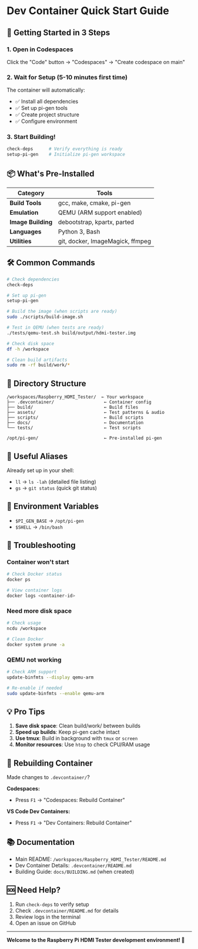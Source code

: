 # Dev Container Quick Start Guide

## 🚀 Getting Started in 3 Steps

### 1. Open in Codespaces
Click the "Code" button → "Codespaces" → "Create codespace on main"

### 2. Wait for Setup (5-10 minutes first time)
The container will automatically:
- ✅ Install all dependencies
- ✅ Set up pi-gen tools
- ✅ Create project structure
- ✅ Configure environment

### 3. Start Building!
```bash
check-deps      # Verify everything is ready
setup-pi-gen    # Initialize pi-gen workspace
```

## 📦 What's Pre-Installed

| Category | Tools |
|----------|-------|
| **Build Tools** | gcc, make, cmake, pi-gen |
| **Emulation** | QEMU (ARM support enabled) |
| **Image Building** | debootstrap, kpartx, parted |
| **Languages** | Python 3, Bash |
| **Utilities** | git, docker, ImageMagick, ffmpeg |

## 🛠️ Common Commands

```bash
# Check dependencies
check-deps

# Set up pi-gen
setup-pi-gen

# Build the image (when scripts are ready)
sudo ./scripts/build-image.sh

# Test in QEMU (when tests are ready)
./tests/qemu-test.sh build/output/hdmi-tester.img

# Check disk space
df -h /workspace

# Clean build artifacts
sudo rm -rf build/work/*
```

## 📁 Directory Structure

```
/workspaces/Raspberry_HDMI_Tester/  ← Your workspace
├── .devcontainer/                   ← Container config
├── build/                           ← Build files
├── assets/                          ← Test patterns & audio
├── scripts/                         ← Build scripts
├── docs/                            ← Documentation
└── tests/                           ← Test scripts

/opt/pi-gen/                         ← Pre-installed pi-gen
```

## 🔧 Useful Aliases

Already set up in your shell:
- `ll` → `ls -lah` (detailed file listing)
- `gs` → `git status` (quick git status)

## 📝 Environment Variables

- `$PI_GEN_BASE` → `/opt/pi-gen`
- `$SHELL` → `/bin/bash`

## 🐛 Troubleshooting

### Container won't start
```bash
# Check Docker status
docker ps

# View container logs
docker logs <container-id>
```

### Need more disk space
```bash
# Check usage
ncdu /workspace

# Clean Docker
docker system prune -a
```

### QEMU not working
```bash
# Check ARM support
update-binfmts --display qemu-arm

# Re-enable if needed
sudo update-binfmts --enable qemu-arm
```

## 💡 Pro Tips

1. **Save disk space**: Clean build/work/ between builds
2. **Speed up builds**: Keep pi-gen cache intact
3. **Use tmux**: Build in background with `tmux` or `screen`
4. **Monitor resources**: Use `htop` to check CPU/RAM usage

## 🔄 Rebuilding Container

Made changes to `.devcontainer/`?

**Codespaces:**
- Press `F1` → "Codespaces: Rebuild Container"

**VS Code Dev Containers:**
- Press `F1` → "Dev Containers: Rebuild Container"

## 📚 Documentation

- Main README: `/workspaces/Raspberry_HDMI_Tester/README.md`
- Dev Container Details: `.devcontainer/README.md`
- Building Guide: `docs/BUILDING.md` (when created)

## 🆘 Need Help?

1. Run `check-deps` to verify setup
2. Check `.devcontainer/README.md` for details
3. Review logs in the terminal
4. Open an issue on GitHub

---

**Welcome to the Raspberry Pi HDMI Tester development environment! 🎉**
